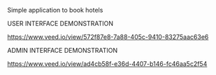 
Simple application to book hotels

USER INTERFACE DEMONSTRATION

https://www.veed.io/view/572f87e8-7a88-405c-9410-83275aac63e6

ADMIN INTERFACE DEMONSTRATION

https://www.veed.io/view/ad4cb58f-e36d-4407-b146-fc46aa5c2f54
